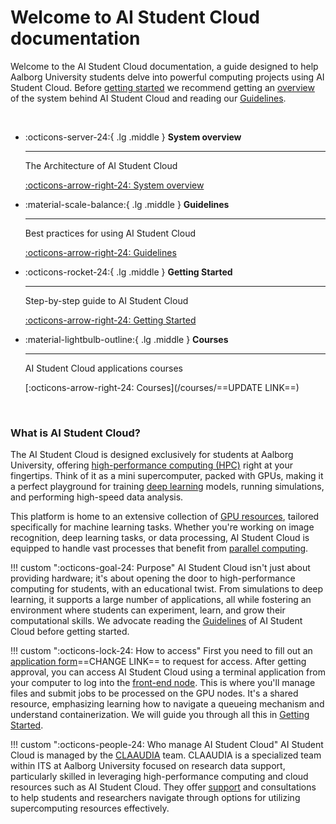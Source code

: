 <div id="service-window-warning" style="display: none;" markdown>
!!! warning "<span id="time-to-window"></span> to the next service window"

    We will be performing a scheduled maintenance on the AI Student Cloud. The routine maintenance will take place <span id="service-date" style="font-weight: bold;"></span> between <span style="font-weight: bold;">00:01 and 23:59</span>. AI Student Cloud will be unavailable throughout most of the day. You can still submit new jobs until the beginning of the service window. For jobs that may exceed the service window, please ensure to set a maximum runtime using the parameter `--time` that concludes before <span style="font-weight: bold;">23:59</span> the day preceding the service window. Read more about the `--time` parameter [here](/additional-guides/setting-a-time-limit). Otherwise, these jobs will not be able to start until after the maintenance period. You will receive email notifications ==1 month, 14 days, and 1 day== prior to the scheduled maintenance window.
 
    If you have any further questions please refer your question to CLAAUDIA through the [AAU service portal](https://www.serviceportal.aau.dk/).

</div>

# Welcome to AI Student Cloud documentation

Welcome to the AI Student Cloud documentation, a guide designed to help Aalborg University students delve into powerful computing projects using AI Student Cloud. Before [getting started](getting-started/preperation.md) we recommend getting an [overview](/system-overview) of the system behind AI Student Cloud and reading our [Guidelines](/guidelines).

<br>

<div class="grid cards" markdown>

-   :octicons-server-24:{ .lg .middle } __System overview__

    ---

    The Architecture of AI Student Cloud

    [:octicons-arrow-right-24: System overview](/system-overview)

-   :material-scale-balance:{ .lg .middle } __Guidelines__

    ---

    Best practices for using AI Student Cloud

    [:octicons-arrow-right-24: Guidelines](/guidelines)

-   :octicons-rocket-24:{ .lg .middle } __Getting Started__

    ---

    Step-by-step guide to AI Student Cloud

    [:octicons-arrow-right-24: Getting Started](/getting-started/preperation)

-   :material-lightbulb-outline:{ .lg .middle } __Courses__

    ---

    AI Student Cloud applications courses

    [:octicons-arrow-right-24: Courses](/courses/==UPDATE LINK==)

</div>

<br>

### What is AI Student Cloud?
The AI Student Cloud is designed exclusively for students at Aalborg University, offering [high-performance computing (HPC)](https://www.researcher.aau.dk/guides/research-data/high-performance-computing/introduction-to-hpc) right at your fingertips. Think of it as a mini supercomputer, packed with GPUs, making it a perfect playground for training [deep learning](/glossery/#deep-learning) models, running simulations, and performing high-speed data analysis.

This platform is home to an extensive collection of [GPU resources](/system-overview/#overview-of-compute-nodes), tailored specifically for machine learning tasks. Whether you're working on image recognition, deep learning tasks, or data processing, AI Student Cloud is equipped to handle vast processes that benefit from [parallel computing](/glossery/#parallel-computing).

!!! custom "<span class="custom-callout-icon">:octicons-goal-24: Purpose</span>"
    AI Student Cloud isn't just about providing hardware; it's about opening the door to high-performance computing for students, with an educational twist. From simulations to deep learning, it supports a large number of applications, all while fostering an environment where students can experiment, learn, and grow their computational skills. We advocate reading the [Guidelines](/guidelines) of AI Student Cloud before getting started.

!!! custom "<span class="custom-callout-icon">:octicons-lock-24: How to access</span>"
    First you need to fill out an [application form](#)==CHANGE LINK== to request for access. After getting approval, you can access AI Student Cloud using a terminal application from your computer to log into the [front-end node](/glossery/#front-end-node). This is where you'll manage files and submit jobs to be processed on the GPU nodes. It's a shared resource, emphasizing learning how to navigate a queueing mechanism and understand containerization. We will guide you through all this in [Getting Started](/getting-started/preperation).

!!! custom "<span class="custom-callout-icon">:octicons-people-24: Who manage AI Student Cloud</span>"
    AI Student Cloud is managed by the [CLAAUDIA](https://www.researcher.aau.dk/contact/claaudia) team. CLAAUDIA is a specialized team within ITS at Aalborg University focused on research data support, particularly skilled in leveraging high-performance computing and cloud resources such as AI Student Cloud. They offer [support](/support) and consultations to help students and researchers navigate through options for utilizing supercomputing resources effectively.

<script src="javascripts/serviceWindow.js"></script>